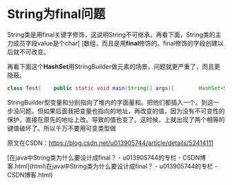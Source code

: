 # String为final问题

String类是用final关键字修饰，这说明String不可继承。再看下面，String类的主力成员字段value是个char[ ]数组，而且是用**final**修饰的。final修饰的字段创建以后就不可改变。

再看下面这个**HashSet**用StringBuilder做元素的场景，问题就更严重了，而且更隐蔽。

```java
class Test{    public static void main(String[] args){        HashSet<StringBuilder> hs=new HashSet<StringBuilder>();        StringBuilder sb1=new StringBuilder("aaa");        StringBuilder sb2=new StringBuilder("aaabbb");        hs.add(sb1);        hs.add(sb2);    //这时候HashSet里是{"aaa","aaabbb"}         StringBuilder sb3=sb1;        sb3.append("bbb");  //这时候HashSet里是{"aaabbb","aaabbb"}        System.out.println(hs);    }}//Output://[aaabbb, aaabbb]
```

StringBuilder型变量和分别指向了堆内的字面量和。把他们都插入一个。到这一步没问题。但如果后面我把变量也指向的地址，再改变的值，因为没有不可变性的保护，直接在原先的地址上改。导致的值也变了。这时候，上就出现了两个相等的键值破坏了。所以千万不要用可变类型做

原文在CSDN：https://blog.csdn.net/u013905744/article/details/52414111

 [在java中String类为什么要设计成final？ - u013905744的专栏 - CSDN博客.html](html\在java中String类为什么要设计成final？ - u013905744的专栏 - CSDN博客.html) 